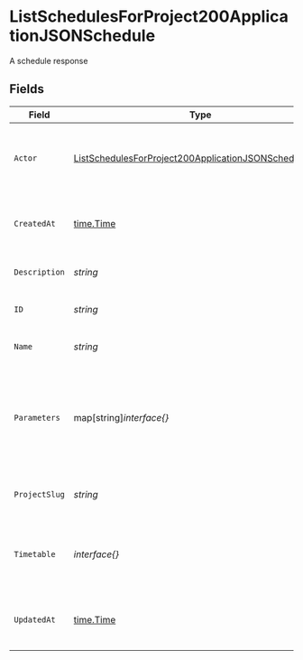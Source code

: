 # ListSchedulesForProject200ApplicationJSONSchedule

A schedule response


## Fields

| Field                                                                                                                                     | Type                                                                                                                                      | Required                                                                                                                                  | Description                                                                                                                               | Example                                                                                                                                   |
| ----------------------------------------------------------------------------------------------------------------------------------------- | ----------------------------------------------------------------------------------------------------------------------------------------- | ----------------------------------------------------------------------------------------------------------------------------------------- | ----------------------------------------------------------------------------------------------------------------------------------------- | ----------------------------------------------------------------------------------------------------------------------------------------- |
| `Actor`                                                                                                                                   | [ListSchedulesForProject200ApplicationJSONScheduleUser](../../models/operations/listschedulesforproject200applicationjsonscheduleuser.md) | :heavy_check_mark:                                                                                                                        | The attribution actor who will run the scheduled pipeline.                                                                                |                                                                                                                                           |
| `CreatedAt`                                                                                                                               | [time.Time](https://pkg.go.dev/time#Time)                                                                                                 | :heavy_check_mark:                                                                                                                        | The date and time the pipeline was created.                                                                                               |                                                                                                                                           |
| `Description`                                                                                                                             | *string*                                                                                                                                  | :heavy_check_mark:                                                                                                                        | Description of the schedule.                                                                                                              |                                                                                                                                           |
| `ID`                                                                                                                                      | *string*                                                                                                                                  | :heavy_check_mark:                                                                                                                        | The unique ID of the schedule.                                                                                                            |                                                                                                                                           |
| `Name`                                                                                                                                    | *string*                                                                                                                                  | :heavy_check_mark:                                                                                                                        | Name of the schedule.                                                                                                                     |                                                                                                                                           |
| `Parameters`                                                                                                                              | map[string]*interface{}*                                                                                                                  | :heavy_check_mark:                                                                                                                        | Pipeline parameters represented as key-value pairs. Must contain branch or tag.                                                           |                                                                                                                                           |
| `ProjectSlug`                                                                                                                             | *string*                                                                                                                                  | :heavy_check_mark:                                                                                                                        | The project-slug for the schedule                                                                                                         | gh/CircleCI-Public/api-preview-docs                                                                                                       |
| `Timetable`                                                                                                                               | *interface{}*                                                                                                                             | :heavy_check_mark:                                                                                                                        | Timetable that specifies when a schedule triggers.                                                                                        |                                                                                                                                           |
| `UpdatedAt`                                                                                                                               | [time.Time](https://pkg.go.dev/time#Time)                                                                                                 | :heavy_check_mark:                                                                                                                        | The date and time the pipeline was last updated.                                                                                          |                                                                                                                                           |